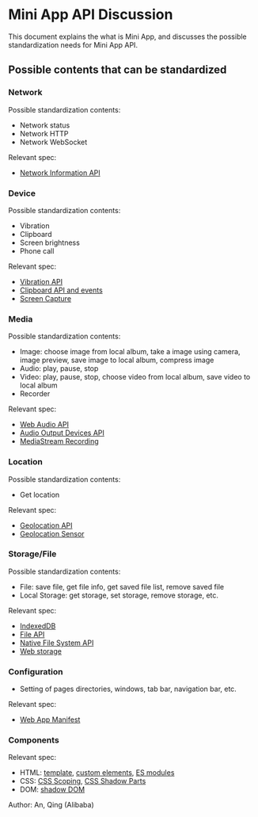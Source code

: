 # Mini App API Discussion

This document explains the what is Mini App, and discusses the possible standardization needs for Mini App API.

## Possible contents that can be standardized

### Network

Possible standardization contents:
* Network status
* Network HTTP
* Network WebSocket

Relevant spec:
* [Network Information API](https://wicg.github.io/netinfo/)

### Device

Possible standardization contents:
* Vibration
* Clipboard
* Screen brightness
* Phone call

Relevant spec:
* [Vibration API](https://www.w3.org/TR/vibration/)
* [Clipboard API and events](https://www.w3.org/TR/clipboard-apis/)
* [Screen Capture](https://www.w3.org/TR/2016/WD-screen-capture-20160714/)

### Media

Possible standardization contents:
* Image: choose image from local album, take a image using camera, image preview, save image to local album, compress image
* Audio: play, pause, stop
* Video: play, pause, stop, choose video from local album, save video to local album
* Recorder

Relevant spec:
* [Web Audio API](https://www.w3.org/TR/2018/CR-webaudio-20180918/)
* [Audio Output Devices API](https://www.w3.org/TR/2017/CR-audio-output-20171003/)
* [MediaStream Recording](https://www.w3.org/TR/2017/WD-mediastream-recording-20170621/)

### Location

Possible standardization contents:
* Get location

Relevant spec:
* [Geolocation API](https://www.w3.org/TR/geolocation-API/)
* [Geolocation Sensor](https://www.w3.org/TR/geolocation-sensor/)

### Storage/File

Possible standardization contents:
* File: save file, get file info, get saved file list, remove saved file
* Local Storage: get storage, set storage, remove storage, etc.

Relevant spec:
* [IndexedDB](https://w3c.github.io/IndexedDB/)
* [File API](https://www.w3.org/TR/FileAPI/)
* [Native File System API](https://wicg.github.io/native-filesystem/)
* [Web storage](https://html.spec.whatwg.org/multipage/webstorage.html#the-localstorage-attribute)

### Configuration

* Setting of pages directories, windows, tab bar, navigation bar, etc.

Relevant spec:
* [Web App Manifest](https://www.w3.org/TR/appmanifest/)

### Components

Relevant spec:
* HTML: [template](https://html.spec.whatwg.org/multipage/scripting.html#the-template-element), [custom elements](https://html.spec.whatwg.org/multipage/custom-elements.html#custom-elements), [ES modules](https://html.spec.whatwg.org/multipage/webappapis.html#integration-with-the-javascript-module-system)
* CSS: [CSS Scoping](https://drafts.csswg.org/css-scoping/), [CSS Shadow Parts](https://drafts.csswg.org/css-shadow-parts/)
* DOM: [shadow DOM](https://dom.spec.whatwg.org/#shadow-trees)




Author: An, Qing (Alibaba)
